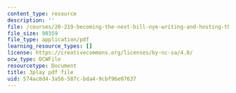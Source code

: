```yaml
---
content_type: resource
description: ''
file: /courses/20-219-becoming-the-next-bill-nye-writing-and-hosting-the-educational-show-january-iap-2015/574ac8d43a56587cbda49cbf96e07637_kQnA60blp6o.pdf
file_size: 90359
file_type: application/pdf
learning_resource_types: []
license: https://creativecommons.org/licenses/by-nc-sa/4.0/
ocw_type: OCWFile
resourcetype: Document
title: 3play pdf file
uid: 574ac8d4-3a56-587c-bda4-9cbf96e07637
---
```

